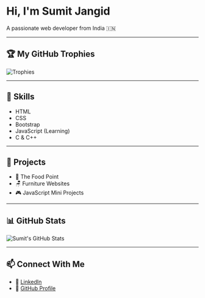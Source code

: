 # Hi, I'm Sumit Jangid
A passionate web developer from India 🇮🇳



---

## 🏆 My GitHub Trophies
![Trophies](https://github-profile-trophy.vercel.app/?username=sumitjangid2446&theme=onedark)

---

## 🔧 Skills
- HTML
- CSS
- Bootstrap
- JavaScript (Learning)
- C & C++

---

## 🚀 Projects
- 🍔 The Food Point  
- 🪑 Furniture Websites  
- 🎮 JavaScript Mini Projects

---

## 📊 GitHub Stats
![Sumit's GitHub Stats](https://github-readme-stats.vercel.app/api?username=sumitjangid2446&show_icons=true&theme=tokyonight)

---

## 📫 Connect With Me

- 💼 [LinkedIn](https://www.linkedin.com/in/sumit-jangid-2037a434a)  
- 📂 [GitHub Profile](https://github.com/sumitjangid2446)
